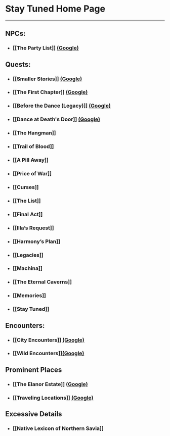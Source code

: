 # Stay Tuned Home Page

---

## NPCs:
- ### [[The Party List]] [(Google)](https://docs.google.com/document/d/1PC9aapEV1mRCxCYa7S9OZxZmdpZgE7TmDTHTuGCF0Sw/edit?usp=sharing)


## Quests:
- ### [[Smaller Stories]] [(Google)](https://docs.google.com/document/d/19Nd4bhUif4wMTRWc0uk1AzdesThkDUIebr3ON_ZaZn0/edit?usp=sharing)
- ### [[The First Chapter]] [(Google)](https://docs.google.com/document/d/1w1_Dxpjs33z7D41exhS8eCW563Mef6KdXxPmVYJBVqQ/edit?usp=sharing)
- ### [[Before the Dance (Legacy)]] [(Google)](https://docs.google.com/document/d/1EfLdmjkKCR6lwuu4nAdVBVe4fhEiyiZ8pTqVReygL4M/edit?usp=sharing)
- ### [[Dance at Death's Door]] [(Google)](https://docs.google.com/document/d/1PMz2cV3N3Nbz5h0ehKqhqj6LAu-BMJU6PEZbCsM-PY8/edit?usp=sharing)
- ### [[The Hangman]]
- ### [[Trail of Blood]]
- ### [[A Pill Away]]
- ### [[Price of War]]
 - ### [[Curses]]
- ### [[The List]]
- ### [[Final Act]]
- ### [[Illa’s Request]]
- ### [[Harmony’s Plan]]
- ### [[Legacies]]
- ### [[Machina]]
- ### [[The Eternal Caverns]]
- ### [[Memories]]
- ### [[Stay Tuned]]

## Encounters: 
- ### [[City Encounters]] [(Google)](https://docs.google.com/document/d/19BleO-l2aRKPyxzBW5Awkeh4U8S3LQbOTfeKD7sjOmc/edit?usp=sharing)
- ### [[Wild Encounters]][(Google)](https://docs.google.com/document/d/1nUfioHruweRQnUVMs-PqBIdyX4A38ZooyxA6Pl-xX_Q/edit#)

## Prominent Places
- ### [[The Elanor Estate]] [(Google)](https://docs.google.com/document/d/1UChJraCjcgd7qAyQy-qsnKn7lA0h5G1VFZi2mBFq6rc/edit?usp=sharing)
- ### [[Traveling Locations]] [(Google)](https://docs.google.com/document/d/1PgxDdxA_Jy72_h9hcSmLA65tpG2_dbtqcukGCcORu9U/edit?usp=sharing)

## Excessive Details
- ### [[Native Lexicon of Northern Savia]]
